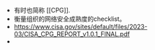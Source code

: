 - 有时也简称 [[CPG]].
- 衡量组织的网络安全成熟度的checklist。
- https://www.cisa.gov/sites/default/files/2023-03/CISA_CPG_REPORT_v1.0.1_FINAL.pdf
-